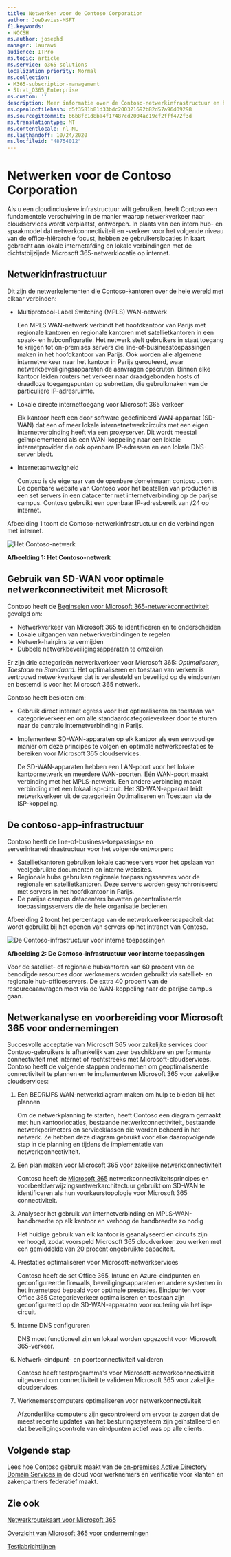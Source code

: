 ```yaml
---
title: Netwerken voor de Contoso Corporation
author: JoeDavies-MSFT
f1.keywords:
- NOCSH
ms.author: josephd
manager: laurawi
audience: ITPro
ms.topic: article
ms.service: o365-solutions
localization_priority: Normal
ms.collection:
- M365-subscription-management
- Strat_O365_Enterprise
ms.custom: ''
description: Meer informatie over de Contoso-netwerkinfrastructuur en hoe het bedrijf de SD-WAN-technologie gebruikt voor optimale netwerkprestaties Microsoft 365 voor zakelijke cloudservices.
ms.openlocfilehash: d5f3581b81d33bdc200321692b82d57a96d09298
ms.sourcegitcommit: 66b8fc1d8ba4f17487cd2004ac19cf2fff472f3d
ms.translationtype: MT
ms.contentlocale: nl-NL
ms.lasthandoff: 10/24/2020
ms.locfileid: "48754012"
---
```

# <a name="networking-for-the-contoso-corporation"></a>Netwerken voor de Contoso Corporation

Als u een cloudinclusieve infrastructuur wilt gebruiken, heeft Contoso een fundamentele verschuiving in de manier waarop netwerkverkeer naar cloudservices wordt verplaatst, ontworpen. In plaats van een intern hub- en spaakmodel dat netwerkconnectiviteit en -verkeer voor het volgende niveau van de office-hiërarchie focust, hebben ze gebruikerslocaties in kaart gebracht aan lokale internetafding en lokale verbindingen met de dichtstbijzijnde Microsoft 365-netwerklocatie op internet.

## <a name="networking-infrastructure"></a>Netwerkinfrastructuur

Dit zijn de netwerkelementen die Contoso-kantoren over de hele wereld met elkaar verbinden:

- Multiprotocol-Label Switching (MPLS) WAN-netwerk

  Een MPLS WAN-netwerk verbindt het hoofdkantoor van Parijs met regionale kantoren en regionale kantoren met satellietkantoren in een spaak- en hubconfiguratie. Het netwerk stelt gebruikers in staat toegang te krijgen tot on-premises servers die line-of-businesstoepassingen maken in het hoofdkantoor van Parijs. Ook worden alle algemene internetverkeer naar het kantoor in Parijs gerouteerd, waar netwerkbeveiligingsapparaten de aanvragen opscruten. Binnen elke kantoor leiden routers het verkeer naar draadgebonden hosts of draadloze toegangspunten op subnetten, die gebruikmaken van de particuliere IP-adresruimte.

- Lokale directe internettoegang voor Microsoft 365 verkeer

  Elk kantoor heeft een door software gedefinieerd WAN-apparaat (SD-WAN) dat een of meer lokale internetnetwerkcircuits met een eigen internetverbinding heeft via een proxyserver. Dit wordt meestal geïmplementeerd als een WAN-koppeling naar een lokale internetprovider die ook openbare IP-adressen en een lokale DNS-server biedt.

- Internetaanwezigheid

  Contoso is de eigenaar van de openbare domeinnaam contoso \. com. De openbare website van Contoso voor het bestellen van producten is een set servers in een datacenter met internetverbinding op de parijse campus. Contoso gebruikt een openbaar IP-adresbereik van /24 op internet.

Afbeelding 1 toont de Contoso-netwerkinfrastructuur en de verbindingen met internet.

![Het Contoso-netwerk](../media/contoso-networking/contoso-networking-fig1.png)
 
**Afbeelding 1: Het Contoso-netwerk**

## <a name="use-of-sd-wan-for-optimal-network-connectivity-to-microsoft"></a>Gebruik van SD-WAN voor optimale netwerkconnectiviteit met Microsoft

Contoso heeft de [Beginselen voor Microsoft 365-netwerkconnectiviteit](microsoft-365-network-connectivity-principles.md) gevolgd om:

- Netwerkverkeer van Microsoft 365 te identificeren en te onderscheiden
- Lokale uitgangen van netwerkverbindingen te regelen
- Netwerk-hairpins te vermijden
- Dubbele netwerkbeveiligingsapparaten te omzeilen

Er zijn drie categorieën netwerkverkeer voor Microsoft 365: *Optimaliseren,* *Toestaan* en *Standaard.* Het optimaliseren en toestaan van verkeer is vertrouwd netwerkverkeer dat is versleuteld en beveiligd op de eindpunten en bestemd is voor het Microsoft 365 netwerk.

Contoso heeft besloten om:

- Gebruik direct internet egress voor Het optimaliseren en toestaan van categorieverkeer en om alle standaardcategorieverkeer door te sturen naar de centrale internetverbinding in Parijs.

- Implementeer SD-WAN-apparaten op elk kantoor als een eenvoudige manier om deze principes te volgen en optimale netwerkprestaties te bereiken voor Microsoft 365 cloudservices.

  De SD-WAN-apparaten hebben een LAN-poort voor het lokale kantoornetwerk en meerdere WAN-poorten. Eén WAN-poort maakt verbinding met het MPLS-netwerk. Een andere verbinding maakt verbinding met een lokaal isp-circuit. Het SD-WAN-apparaat leidt netwerkverkeer uit de categorieën Optimaliseren en Toestaan via de ISP-koppeling.

## <a name="the-contoso-line-of-business-app-infrastructure"></a>De contoso-app-infrastructuur

Contoso heeft de line-of-business-toepassings- en serverintranetinfrastructuur voor het volgende ontworpen:

- Satellietkantoren gebruiken lokale cacheservers voor het opslaan van veelgebruikte documenten en interne websites.
- Regionale hubs gebruiken regionale toepassingsservers voor de regionale en satellietkantoren. Deze servers worden gesynchroniseerd met servers in het hoofdkantoor in Parijs.
- De parijse campus datacenters bevatten gecentraliseerde toepassingsservers die de hele organisatie bedienen.

Afbeelding 2 toont het percentage van de netwerkverkeerscapaciteit dat wordt gebruikt bij het openen van servers op het intranet van Contoso.

![De Contoso-infrastructuur voor interne toepassingen](../media/contoso-networking/contoso-networking-fig2.png)
 
**Afbeelding 2: De Contoso-infrastructuur voor interne toepassingen**

Voor de satelliet- of regionale hubkantoren kan 60 procent van de benodigde resources door werknemers worden gebruikt via satelliet- en regionale hub-officeservers. De extra 40 procent van de resourceaanvragen moet via de WAN-koppeling naar de parijse campus gaan.

## <a name="network-analysis-and-preparation-for-microsoft-365-for-enterprise"></a>Netwerkanalyse en voorbereiding voor Microsoft 365 voor ondernemingen

Succesvolle acceptatie van Microsoft 365 voor zakelijke services door Contoso-gebruikers is afhankelijk van zeer beschikbare en performante connectiviteit met internet of rechtstreeks met Microsoft-cloudservices. Contoso heeft de volgende stappen ondernomen om geoptimaliseerde connectiviteit te plannen en te implementeren Microsoft 365 voor zakelijke cloudservices:

1. Een BEDRIJFS WAN-netwerkdiagram maken om hulp te bieden bij het plannen

   Om de netwerkplanning te starten, heeft Contoso een diagram gemaakt met hun kantoorlocaties, bestaande netwerkconnectiviteit, bestaande netwerkperimeters en serviceklassen die worden beheerd in het netwerk. Ze hebben deze diagram gebruikt voor elke daaropvolgende stap in de planning en tijdens de implementatie van netwerkconnectiviteit.

2. Een plan maken voor Microsoft 365 voor zakelijke netwerkconnectiviteit

   Contoso heeft de [Microsoft 365](microsoft-365-network-connectivity-principles.md) netwerkconnectiviteitsprincipes en voorbeeldverwijzingsnetwerkarchitectuur gebruikt om SD-WAN te identificeren als hun voorkeurstopologie voor Microsoft 365 connectiviteit.

3. Analyseer het gebruik van internetverbinding en MPLS-WAN-bandbreedte op elk kantoor en verhoog de bandbreedte zo nodig

   Het huidige gebruik van elk kantoor is geanalyseerd en circuits zijn verhoogd, zodat voorspeld Microsoft 365 cloudverkeer zou werken met een gemiddelde van 20 procent ongebruikte capaciteit.

4. Prestaties optimaliseren voor Microsoft-netwerkservices

   Contoso heeft de set Office 365, Intune en Azure-eindpunten en geconfigureerde firewalls, beveiligingsapparaten en andere systemen in het internetpad bepaald voor optimale prestaties. Eindpunten voor Office 365 Categorieverkeer optimaliseren en toestaan zijn geconfigureerd op de SD-WAN-apparaten voor routering via het isp-circuit.

5. Interne DNS configureren

   DNS moet functioneel zijn en lokaal worden opgezocht voor Microsoft 365-verkeer.

6. Netwerk-eindpunt- en poortconnectiviteit valideren

   Contoso heeft testprogramma's voor Microsoft-netwerkconnectiviteit uitgevoerd om connectiviteit te valideren Microsoft 365 voor zakelijke cloudservices.

7. Werknemerscomputers optimaliseren voor netwerkconnectiviteit

   Afzonderlijke computers zijn gecontroleerd om ervoor te zorgen dat de meest recente updates van het besturingssysteem zijn geïnstalleerd en dat beveiligingscontrole van eindpunten actief was op alle clients.

## <a name="next-step"></a>Volgende stap

Lees hoe Contoso gebruik maakt van de [on-premises Active Directory Domain Services in](contoso-identity.md) de cloud voor werknemers en verificatie voor klanten en zakenpartners federatief maakt.

## <a name="see-also"></a>Zie ook

[Netwerkroutekaart voor Microsoft 365](networking-roadmap-microsoft-365.md)

[Overzicht van Microsoft 365 voor ondernemingen](microsoft-365-overview.md)

[Testlabrichtlijnen](m365-enterprise-test-lab-guides.md)
